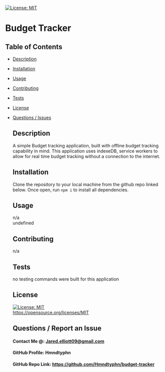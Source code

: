 [![License: MIT](https://img.shields.io/badge/License-MIT-yellow.svg)](https://opensource.org/licenses/MIT)
  # Budget Tracker
## Table of Contents 
* [Description](#Description)  <br>
* [Installation](#Installation)<br>
* [Usage](#Usage)<br>
* [Contributing](#Contributing)<br>
* [Tests](#Tests)<br>
* [License](#License)<br>
* [Questions / Issues](#Questions)<br>
  ## Description
  A simple Budget tracking application, built with offline budget tracking capability in mind. This application uses indexeDB, service workers to allow for real time budget tracking without a connection to the internet.
  ## Installation
  Clone the repository to your local machine from the github repo linked below. Once open, run `npm i` to install all dependencies. 
  ## Usage
  n/a<br>
  undefined
  ## Contributing
  n/a <br>
  
  
  ## Tests
  no testing commands were built for this application
  
  ## License
  [![License: MIT](https://img.shields.io/badge/License-MIT-yellow.svg)](https://opensource.org/licenses/MIT)
  <br>
  https://opensource.org/licenses/MIT 
  ## Questions / Report an Issue
  #### Contact Me @: Jared.elliott09@gmail.com<br>
  #### GitHub Profile: Hmndtyphn
  #### GitHub Repo Link: https://github.com/Hmndtyphn/budget-tracker
